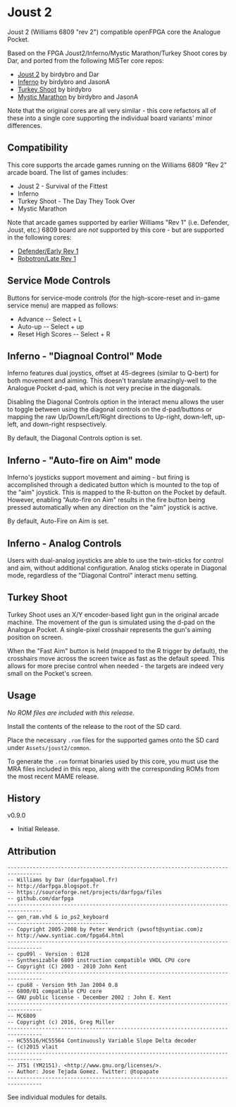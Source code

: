 # Joust 2

Joust 2 (Williams 6809 "rev 2") compatible openFPGA core the Analogue Pocket.

Based on the FPGA Joust2/Inferno/Mystic Marathon/Turkey Shoot cores by Dar, and ported from the following MiSTer core repos:
* [Joust 2](https://github.com/MiSTer-devel/Arcade-Joust2_MiSTer) by birdybro and Dar
* [Inferno](https://github.com/MiSTer-devel/Arcade-Inferno_MiSTer) by birdybro and JasonA
* [Turkey Shoot](https://github.com/MiSTer-devel/Arcade-TurkeyShoot_MiSTer) by birdybro
* [Mystic Marathon](https://github.com/MiSTer-devel/Arcade-MysticMarathon_MiSTer) by birdybro and JasonA

Note that the original cores are all very similar - this core refactors all of these into a single core supporting the individual board variants' minor differences.

## Compatibility

This core supports the arcade games running on the Williams 6809 "Rev 2" arcade board. The list of games includes:

* Joust 2 - Survival of the Fittest
* Inferno
* Turkey Shoot - The Day They Took Over
* Mystic Marathon

Note that arcade games supported by earlier Williams "Rev 1" (i.e. Defender, Joust, etc.) 6809 board are *not* supported by this core - but are supported in the following cores:
* [Defender/Early Rev 1](https://github.com/obsidian-dot-dev/openFPGA-Defender)
* [Robotron/Late Rev 1](https://github.com/obsidian-dot-dev/openFPGA-Robotron)

## Service Mode Controls

Buttons for service-mode controls (for the high-score-reset and in-game service menu) are mapped as follows:

* Advance -- Select + L
* Auto-up -- Select + up
* Reset High Scores -- Select + R

## Inferno - "Diagnoal Control" Mode

Inferno features dual joystics, offset at 45-degrees (similar to Q-bert) for both movement and aiming.  This doesn't translate amazingly-well to the Analogue Pocket d-pad, which is not very precise in the diagonals.  

Disabling the Diagonal Controls option in the interact menu allows the user to toggle between using the diagonal controls on the d-pad/buttons or mapping the raw Up/Down/Left/Right directions to Up-right, down-left, up-left, and down-right respsectively.

By default, the Diagonal Controls option is set.

## Inferno - "Auto-fire on Aim" mode

Inferno's joysticks support movement and aiming - but firing is accomplished through a dedicated button which is mounted to the top of the "aim" joystick.  This is mapped to the R-button on the Pocket by default.  However, enabling "Auto-fire on Aim" results in the fire button being pressed automatically when any direction on the "aim" joystick is active.

By default, Auto-Fire on Aim is set.

## Inferno - Analog Controls

Users with dual-analog joysticks are able to use the twin-sticks for control and aim, without additional configuration.  Analog sticks operate in Diagonal mode, regardless of the "Diagonal Control" interact menu setting.

## Turkey Shoot

Turkey Shoot uses an X/Y encoder-based light gun in the original arcade machine.  The movement of the gun is simulated using the d-pad on the Analogue Pocket.  A single-pixel crosshair represents the gun's aiming position on screen.

When the "Fast Aim" button is held (mapped to the R trigger by default), the crosshairs move across the screen twice as fast as the default speed. This allows for more precise control when needed - the targets are indeed very small on the Pocket's screen.

## Usage

*No ROM files are included with this release.*  

Install the contents of the release to the root of the SD card.

Place the necessary `.rom` files for the supported games onto the SD card under `Assets/joust2/common`.

To generate the `.rom` format binaries used by this core, you must use the MRA files included in this repo, along with the corresponding ROMs from the most recent MAME release.

## History

v0.9.0
* Initial Release.

## Attribution

```
---------------------------------------------------------------------------------
-- Williams by Dar (darfpga@aol.fr)
-- http://darfpga.blogspot.fr
-- https://sourceforge.net/projects/darfpga/files
-- github.com/darfpga
---------------------------------------------------------------------------------
-- gen_ram.vhd & io_ps2_keyboard
-------------------------------- 
-- Copyright 2005-2008 by Peter Wendrich (pwsoft@syntiac.com)z
-- http://www.syntiac.com/fpga64.html
---------------------------------------------------------------------------------
-- cpu09l - Version : 0128
-- Synthesizable 6809 instruction compatible VHDL CPU core
-- Copyright (C) 2003 - 2010 John Kent
---------------------------------------------------------------------------------
-- cpu68 - Version 9th Jan 2004 0.8
-- 6800/01 compatible CPU core 
-- GNU public license - December 2002 : John E. Kent
---------------------------------------------------------------------------------
-- MC6809
-- Copyright (c) 2016, Greg Miller
---------------------------------------------------------------------------------
-- HC55516/HC55564 Continuously Variable Slope Delta decoder
-- (c)2015 vlait
---------------------------------------------------------------------------------
-- JT51 (YM2151). <http://www.gnu.org/licenses/>.
-- Author: Jose Tejada Gomez. Twitter: @topapate
---------------------------------------------------------------------------------
```

See individual modules for details.